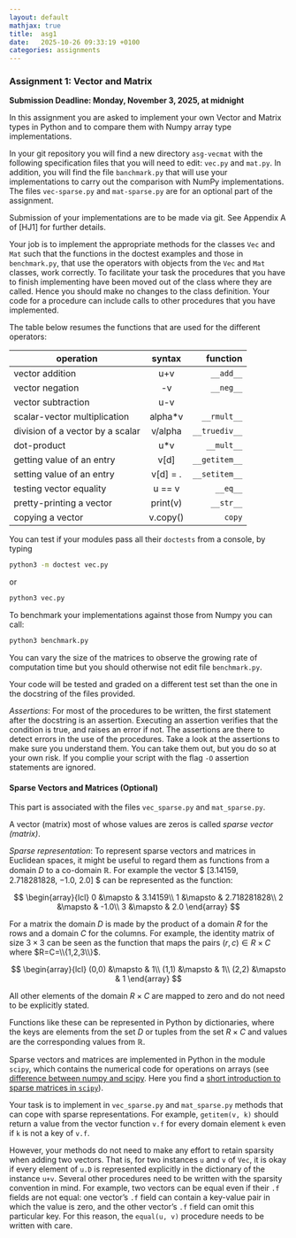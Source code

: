 ```yaml
---
layout: default
mathjax: true
title:  asg1
date:   2025-10-26 09:33:19 +0100
categories: assignments
---
```


### Assignment 1: Vector and Matrix

**Submission Deadline: Monday, November 3, 2025, at midnight**

In this assignment you are asked to implement your own Vector and Matrix
types in Python and to compare them with Numpy array type implementations.

In your git repository you will find a new directory `asg-vecmat` with the
following specification files that you will need to edit: `vec.py` and `mat.py`.
In addition, you will find the file `banchmark.py` that will use your
implementations to carry out the comparison with NumPy implementations.  The
files `vec-sparse.py` and `mat-sparse.py` are for an optional part of the
assignment.

Submission of your implementations are to be made via git. See Appendix A of
[HJ1] for further details.

<!--
For implementing the methods in these files you
will get help by the instructors in the first exercise class of week
46.
-->

Your job is to implement the appropriate methods for the classes `Vec`
and `Mat` such that the functions in the doctest examples and those in
`benchmark.py`, that use the operators with objects from the `Vec` and
`Mat` classes, work correctly.  To facilitate your task the procedures
that you have to finish implementing have been moved out of the class
where they are called. Hence you should make no changes to the class
definition.  Your code for a procedure can include calls to other
procedures that you have implemented.

The table below resumes the functions that are used for the different operators:

| operation                       |syntax	|function|
|----------|:-------------:|------:|
|vector addition				 |u+v		|`__add__`
|vector negation				 |	 -v		|`__neg__`
|vector subtraction				 |u-v		|
|scalar-vector multiplication	 |alpha*v	|`__rmult__`
|division of a vector by a scalar| v/alpha	|`__truediv__`
|dot-product					 |	 u*v	|`__mult__`	
|getting value of an entry		 |v[d]		|`__getitem__`
|setting value of an entry		 |v[d] = .	|`__setitem__`
|testing vector equality		 |	 u == v	|`__eq__`
|pretty-printing a vector		 |print(v)	|`__str__`
|copying a vector                | v.copy() |`copy`

You can test if your modules pass all their `doctests` from a console,
by typing

```bash
python3 -m doctest vec.py
```

or

```bash
python3 vec.py
```

To benchmark your implementations against those from Numpy you can call:

```bash
python3 benchmark.py
```

You can vary the size of the matrices to observe the growing rate of
computation time but you should otherwise not edit file `benchmark.py`. 

Your code will be tested and graded on a different test set than the one
in the docstring of the files provided.


*Assertions*: For most of the procedures to be written, the first statement
after the docstring is an assertion. Executing an assertion verifies that the
condition is true, and raises an error if not. The assertions are there to
detect errors in the use of the procedures. Take a look at the assertions to
make sure you understand them. You can take them out, but you do so at your own
risk. If you complie your script with the flag `-O` assertion statements are
ignored.


#### Sparse Vectors and Matrices (Optional)

This part is associated with the files `vec_sparse.py`
and `mat_sparse.py`.

A vector (matrix) most of whose values are zeros is called *sparse
vector (matrix)*.

*Sparse representation*:
To represent sparse vectors and matrices in Euclidean spaces, it might be useful to regard
them as functions from a domain $D$ to a co-domain $\mathbb{R}$. For
example the vector
$
[3.14159, 2.718281828, −1.0, 2.0]
$
can be represented as the function:

$$
\begin{array}{lcl}
0 &\mapsto & 3.14159\\
1 &\mapsto & 2.718281828\\
2 &\mapsto & -1.0\\
3 &\mapsto & 2.0
\end{array}
$$

For a matrix the domain $D$ is made by the product of a domain $R$ for
the rows and a domain $C$ for the columns. For example, the identity
matrix of size $3\times 3$ can be seen as the function that maps the
pairs $(r,c)\in R\times C$ where $R=C=\\{1,2,3\\}$.

$$
\begin{array}{lcl}
(0,0) &\mapsto & 1\\
(1,1) &\mapsto & 1\\
(2,2) &\mapsto & 1
\end{array}
$$

All other elements of the domain $R\times C$ are mapped to zero and do
not need to be explicitly stated.

Functions like these can be represented in Python by dictionaries, where
the keys are elements from the set $D$ or tuples from the set $R\times
C$ and values are the corresponding values from $\mathbb{R}$.

Sparse vectors and matrices are implemented in Python in the module
`scipy`, which contains the numerical code for operations on
arrays (see [difference between numpy and scipy](https://www.scipy.org/scipylib/faq.html#what-is-the-difference-between-numpy-and-scipy). Here
you find a [short introduction to sparse matrices in
`scipy`](https://imada.sdu.dk/u/marco/DM559/Resources/Ipython/Sparse.html)).

Your task is to implement in `vec_sparse.py` and `mat_sparse.py` methods
that can cope with sparse representations. For example, `getitem(v, k)`
should return a value from the vector function `v.f` for every domain element `k` even if `k` is not a key
of `v.f`.

However, your methods do not need to make any effort to retain sparsity
when adding two vectors. That is, for two instances `u` and `v` of
`Vec`, it is okay if every element of `u.D` is represented explicitly in
the dictionary of the instance `u+v`.  Several other procedures need to
be written with the sparsity convention in mind. For example, two
vectors can be equal even if their `.f` fields are not equal: one vector’s
`.f` field can contain a key-value pair in which the value is zero, and
the other vector’s `.f` field can omit this particular key. For this
reason, the `equal(u, v)` procedure needs to be written with care.
